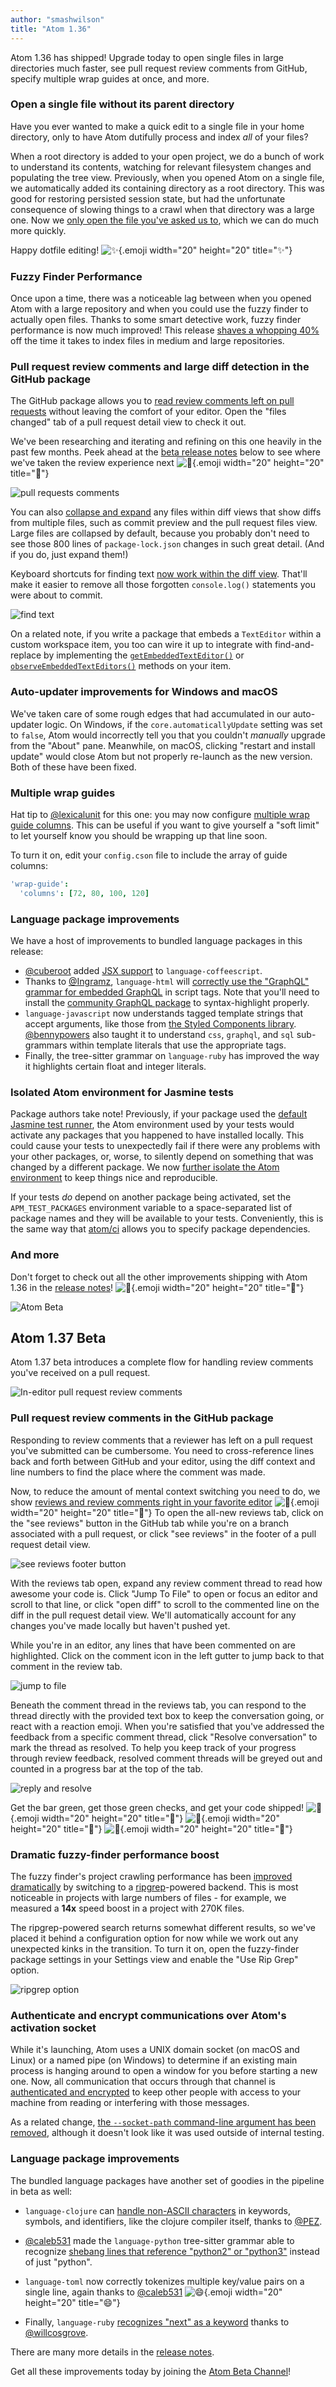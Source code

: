 ```yaml
---
author: "smashwilson"
title: "Atom 1.36"
---
```


Atom 1.36 has shipped! Upgrade today to open single files in large directories much faster, see pull request review comments from GitHub, specify multiple wrap guides at once, and more.

<!--more-->

### Open a single file without its parent directory

Have you ever wanted to make a quick edit to a single file in your home directory, only to have Atom dutifully process and index _all_ of your files?

When a root directory is added to your open project, we do a bunch of work to understand its contents, watching for relevant filesystem changes and populating the tree view. Previously, when you opened Atom on a single file, we automatically added its containing directory as a root directory. This was good for restoring persisted session state, but had the unfortunate consequence of slowing things to a crawl when that directory was a large one. Now we [only open the file you've asked us to](https://github.com/atom/atom/pull/18608), which we can do much more quickly.

Happy dotfile editing! ![:sparkles:](https://github.githubassets.com/images/icons/emoji/unicode/2728.png){.emoji width="20" height="20" title=":sparkles:"}

### Fuzzy Finder Performance

Once upon a time, there was a noticeable lag between when you opened Atom with a large repository and when you could use the fuzzy finder to actually open files. Thanks to some smart detective work, fuzzy finder performance is now much improved! This release [shaves a whopping 40%](https://github.com/atom/fuzzy-finder/pull/366) off the time it takes to index files in medium and large repositories.

### Pull request review comments and large diff detection in the GitHub package

The GitHub package allows you to [read review comments left on pull requests](https://github.com/atom/github/pull/1856) without leaving the comfort of your editor. Open the "files changed" tab of a pull request detail view to check it out.

We've been researching and iterating and refining on this one heavily in the past few months. Peek ahead at the [beta release notes](#atom-137-beta) below to see where we've taken the review experience next ![:eyes:](https://github.githubassets.com/images/icons/emoji/unicode/1f440.png){.emoji width="20" height="20" title=":eyes:"}

![pull requests comments](/assets/images/user-images.githubusercontent.com/378023/52465966-f32de880-2bc3-11e9-8de5-2d93dd42920c.png)

You can also [collapse and expand](https://github.com/atom/github/pull/1913) any files within diff views that show diffs from multiple files, such as commit preview and the pull request files view. Large files are collapsed by default, because you probably don't need to see those 800 lines of `package-lock.json` changes in such great detail. (And if you do, just expand them!)

Keyboard shortcuts for finding text [now work within the diff view](https://github.com/atom/github/pull/1922). That'll make it easier to remove all those forgotten `console.log()` statements you were about to commit.

![find text](/assets/images/user-images.githubusercontent.com/378023/52465967-f3c67f00-2bc3-11e9-80d7-336c77c27b12.gif)

On a related note, if you write a package that embeds a `TextEditor` within a custom workspace item, you too can wire it up to integrate with find-and-replace by implementing the [`getEmbeddedTextEditor()`](https://github.com/atom/find-and-replace/pull/1068) or [`observeEmbeddedTextEditors()`](https://github.com/atom/find-and-replace/pull/1069) methods on your item.

### Auto-updater improvements for Windows and macOS

We've taken care of some rough edges that had accumulated in our auto-updater logic. On Windows, if the `core.automaticallyUpdate` setting was set to `false`, Atom would incorrectly tell you that you couldn't _manually_ upgrade from the "About" pane. Meanwhile, on macOS, clicking "restart and install update" would close Atom but not properly re-launch as the new version. Both of these have been fixed.

### Multiple wrap guides

Hat tip to [@lexicalunit](https://github.com/lexicalunit) for this one: you may now configure [multiple wrap guide columns](https://github.com/atom/wrap-guide/pull/56). This can be useful if you want to give yourself a "soft limit" to let yourself know you should be wrapping up that line soon.

To turn it on, edit your `config.cson` file to include the array of guide columns:

```coffee
'wrap-guide':
  'columns': [72, 80, 100, 120]
```

### Language package improvements

We have a host of improvements to bundled language packages in this release:

- [@cuberoot](https://github.com/cuberoot) added [JSX support](https://github.com/atom/language-coffee-script/pull/172) to `language-coffeescript`.
- Thanks to [@Ingramz](https://github.com/Ingramz), `language-html` will [correctly use the "GraphQL" grammar for embedded GraphQL](https://github.com/atom/language-html/pull/221) in script tags. Note that you'll need to install the [community GraphQL package](/packages/language-graphql) to syntax-highlight properly.
- `language-javascript` now understands tagged template strings that accept arguments, like those from [the Styled Components library](https://www.styled-components.com/). [@bennypowers](https://github.com/bennypowers) also taught it to understand `css`, `graphql`, and `sql` sub-grammars within template literals that use the appropriate tags.
- Finally, the tree-sitter grammar on `language-ruby` has improved the way it highlights certain float and integer literals.

### Isolated Atom environment for Jasmine tests

Package authors take note! Previously, if your package used the [default Jasmine test runner](https://flight-manual.atom.io/hacking-atom/sections/writing-specs/), the Atom environment used by your tests would activate any packages that you happened to have installed locally. This could cause your tests to unexpectedly fail if there were any problems with your other packages, or, worse, to silently depend on something that was changed by a different package. We now [further isolate the Atom environment](https://github.com/atom/atom/pull/18801) to keep things nice and reproducible.

If your tests _do_ depend on another package being activated, set the `APM_TEST_PACKAGES` environment variable to a space-separated list of package names and they will be available to your tests. Conveniently, this is the same way that [atom/ci](https://github.com/atom/ci#how-do-i-install-other-atom-packages-that-my-package-build-depends-on) allows you to specify package dependencies.

<!-- end of stable changes -->

### And more

Don't forget to check out all the other improvements shipping with Atom 1.36 in the [release notes](https://github.com/atom/atom/releases/tag/v1.36.0)! ![:memo:](https://github.githubassets.com/images/icons/emoji/unicode/1f4dd.png){.emoji width="20" height="20" title=":memo:"}

![Atom Beta](/assets/images/blog.atom.io/img/release-beta.png)

## Atom 1.37 Beta

Atom 1.37 beta introduces a complete flow for handling review comments you've received on a pull request.

![In-editor pull request review comments](/assets/images/user-images.githubusercontent.com/6842965/55832018-8a3ef000-5ae2-11e9-9256-54199f38082a.png)

### Pull request review comments in the GitHub package

Responding to review comments that a reviewer has left on a pull request you've submitted can be cumbersome. You need to cross-reference lines back and forth between GitHub and your editor, using the diff context and line numbers to find the place where the comment was made.

Now, to reduce the amount of mental context switching you need to do, we show [reviews and review comments right in your favorite editor](https://github.com/atom/github/pull/1995) ![:tada:](https://github.githubassets.com/images/icons/emoji/unicode/1f389.png){.emoji width="20" height="20" title=":tada:"} To open the all-new reviews tab, click on the "see reviews" button in the GitHub tab while you're on a branch associated with a pull request, or click "see reviews" in the footer of a pull request detail view.

![see reviews footer button](/assets/images/user-images.githubusercontent.com/17565/55828904-70e67580-5adb-11e9-8923-7df4178433ee.png)

With the reviews tab open, expand any review comment thread to read how awesome your code is. Click "Jump To File" to open or focus an editor and scroll to that line, or click "open diff" to scroll to the commented line on the diff in the pull request detail view. We'll automatically account for any changes you've made locally but haven't pushed yet.

While you're in an editor, any lines that have been commented on are highlighted. Click on the comment icon in the left gutter to jump back to that comment in the review tab.

![jump to file](/assets/images/user-images.githubusercontent.com/17565/55828621-d25a1480-5ada-11e9-9994-e84c5674b2ec.png)

Beneath the comment thread in the reviews tab, you can respond to the thread directly with the provided text box to keep the conversation going, or react with a reaction emoji. When you're satisfied that you've addressed the feedback from a specific comment thread, click "Resolve conversation" to mark the thread as resolved. To help you keep track of your progress through review feedback, resolved comment threads will be greyed out and counted in a progress bar at the top of the tab.

![reply and resolve](/assets/images/user-images.githubusercontent.com/7910250/55824306-77afc100-5ab8-11e9-8d5b-d5d7a7f50282.gif)

Get the bar green, get those green checks, and get your code shipped! ![:rocket:](https://github.githubassets.com/images/icons/emoji/unicode/1f680.png){.emoji width="20" height="20" title=":rocket:"} ![:rocket:](https://github.githubassets.com/images/icons/emoji/unicode/1f680.png){.emoji width="20" height="20" title=":rocket:"} ![:rocket:](https://github.githubassets.com/images/icons/emoji/unicode/1f680.png){.emoji width="20" height="20" title=":rocket:"}

### Dramatic fuzzy-finder performance boost

The fuzzy finder's project crawling performance has been [improved dramatically](https://github.com/atom/fuzzy-finder/pull/369) by switching to a [ripgrep](https://github.com/BurntSushi/ripgrep)-powered backend. This is most noticeable in projects with large numbers of files - for example, we measured a **14x** speed boost in a project with 270K files.

The ripgrep-powered search returns somewhat different results, so we've placed it behind a configuration option for now while we work out any unexpected kinks in the transition. To turn it on, open the fuzzy-finder package settings in your Settings view and enable the "Use Rip Grep" option.

![ripgrep option](/assets/images/user-images.githubusercontent.com/17565/55829735-63ca8600-5add-11e9-98e9-b52d3caf471f.png)

### Authenticate and encrypt communications over Atom's activation socket

While it's launching, Atom uses a UNIX domain socket (on macOS and Linux) or a named pipe (on Windows) to determine if an existing main process is hanging around to open a window for you before starting a new one. Now, all communication that occurs through that channel is [authenticated and encrypted](https://github.com/atom/atom/pull/19109) to keep other people with access to your machine from reading or interfering with those messages.

As a related change, [the `--socket-path` command-line argument has been removed](https://github.com/atom/atom/pull/19103), although it doesn't look like it was used outside of internal testing.

### Language package improvements

The bundled language packages have another set of goodies in the pipeline in beta as well:

- `language-clojure` can [handle non-ASCII characters](https://github.com/atom/language-clojure/pull/82) in keywords, symbols, and identifiers, like the clojure compiler itself, thanks to [@PEZ](https://github.com/PEZ).
- [@caleb531](https://github.com/caleb531) made the `language-python` tree-sitter grammar able to recognize [shebang lines that reference "python2" or "python3"](https://github.com/atom/language-python/pull/296) instead of just "python".
- `language-toml` now correctly tokenizes multiple key/value pairs on a single line, again thanks to [@caleb531](https://github.com/caleb531) ![:smile:](https://github.githubassets.com/images/icons/emoji/unicode/1f604.png){.emoji width="20" height="20" title=":smile:"}

- Finally, `language-ruby` [recognizes "next" as a keyword](https://github.com/atom/language-ruby/pull/262) thanks to [@willcosgrove](https://github.com/willcosgrove).

<!-- end of beta changes -->

There are many more details in the [release notes](https://github.com/atom/atom/releases/tag/v1.37.0-beta0).

Get all these improvements today by joining the [Atom Beta Channel](/beta)!
